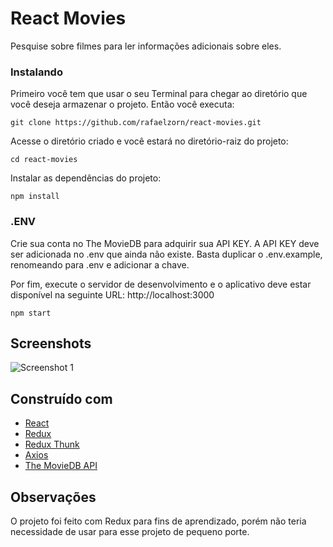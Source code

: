 # React Movies

Pesquise sobre filmes para ler informações adicionais sobre eles.

### Instalando

Primeiro você tem que usar o seu Terminal para chegar ao diretório que você deseja armazenar o projeto. Então você executa:

```
git clone https://github.com/rafaelzorn/react-movies.git
```

Acesse o diretório criado e você estará no diretório-raiz do projeto:

```
cd react-movies
```

Instalar as dependências do projeto:

```
npm install
````

### .ENV

Crie sua conta no The MovieDB para adquirir sua API KEY. A API KEY deve ser adicionada no .env que ainda não existe. Basta duplicar o .env.example, renomeando para .env e adicionar a chave.

Por fim, execute o servidor de desenvolvimento e o aplicativo deve estar disponível na seguinte URL: http://localhost:3000

```
npm start
```

## Screenshots

![Screenshot 1](https://image.ibb.co/nLrAnS/screen.png)

## Construído com

* [React](https://reactjs.org/)
* [Redux](https://redux.js.org)
* [Redux Thunk](https://github.com/gaearon/redux-thunk)
* [Axios](https://github.com/axios/axios)
* [The MovieDB API](https://www.themoviedb.org/documentation/api)

## Observações

O projeto foi feito com Redux para fins de aprendizado, porém não teria necessidade de usar para esse projeto de pequeno porte.